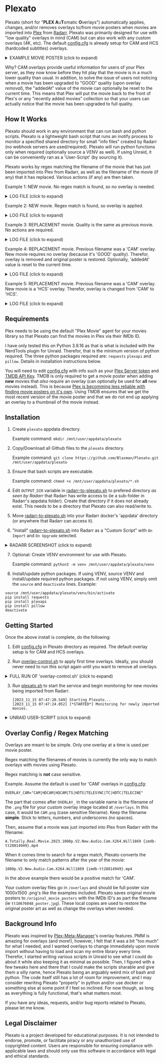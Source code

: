 # Plexato
Plexato (short for "**PLEX A**u**T**omatic **O**verlays") automatically applies, changes, and/or removes overlays to/from movie posters when movies are imported into [Plex](https://github.com/plexinc) from [Radarr](https://github.com/Radarr/Radarr). Plexato was primarily designed for use with "low quality" overlays in mind (CAM) but can also work with any custom overlays (4K, etc). The default [config.cfg](config.cfg) is already setup for CAM and HCS (hardcoded subtitles) overlays.

<details>
  <summary>EXAMPLE MOVIE POSTER (click to expand)</summary>
  
  <img src="https://i.postimg.cc/jd97GSKt/plexato-cam-example-02.png" alt="plexato-cam-example-02.png" style="pointer-events:none;">
</details>

Why? CAM overlays provide useful information for users of your Plex server, as they now know before they hit play that the movie is in a much lower quality than usual. In addition, to solve the issue of users not noticing when a movie has been upgraded to "GOOD" quality (upon overlay _removal_), the "addedAt" value of the movie can optionally be reset to the current time. This means that Plex will put the movie back to the front of Plex's or any "recently added movies" collection so that your users can actually notice that the movie has been upgraded to full quality. 

## How It Works
Plexato should work in any environment that can run bash and python scripts. Plexato is a lightweight bash script that runs an inotify process to monitor a specified shared directory for small "info files" created by Radarr (no webhook servers are used/required). Plexato will run python functions only when required (optionally source a VENV as well). If using Unraid, it can be conveniently ran as a 'User-Script' (by sourcing it).

Plexato works by regex matching the filename of the movie that has just been imported into Plex from Radarr, as well as the filename of the movie (if any) that it has replaced. Various actions (if any) are then taken.

Example 1: NEW movie. No regex match is found, so no overlay is needed.

<details>
  <summary>LOG FILE (click to expand)</summary>
    
```
[2023_11_12 00:22:52.228] [PROCESSING MOVIE] 'A Fake Movie (2023) 1080p BluRay-LAMA {imdb-tt29079593}.mp4'
[2023_11_12 00:22:52.274] [PROCESSING COMPLETE] NEW movie in 'GOOD' quality. No actions required.
```
</details>


Example 2: NEW movie. Regex match is found, so overlay is applied.

<details>
  <summary>LOG FILE (click to expand)</summary>
    
```
[2023_11_21 14:16:18.756] [PROCESSING MOVIE] 'A.Fake.Movie.2023.1080p.CAM.x265-ACEM {imdb-tt1136617}.mkv'
[2023_11_21 14:16:18.764] [INFO] NEW movie in 'CAM' quality. Overlay change required. Applying overlays. Waiting for Plex...
[2023_11_21 14:16:30.361] [INFO] Uploaded poster image from TMDB to Plex.
[2023_11_21 14:16:32.574] [INFO] 'CAM.png' overlay applied to the local copy of the original poster.
[2023_11_21 14:16:32.588] [INFO] Successfully uploaded and replaced the current poster in Plex.
[2023_11_21 14:16:34.251] [INFO] Poster and Label 'overlay_applied' applied and locked.
[2023_11_21 14:16:34.258] [INFO] Local copy of the modified poster deleted.
[2023_11_21 14:16:34.281] [PROCESSING COMPLETE]
```
</details>


Example 3: REPLACEMENT movie. Quality is the same as previous movie. No actions are required.

<details>
  <summary>LOG FILE (click to expand)</summary>
    
```
[2023_11_12 07:13:48.454] [PROCESSING MOVIE] 'A.Fake.Movie.2023.1080p.NF.WEB-DL.DDP5.1.H.264-ACEM {imdb-tt1136617}.mkv'
[2023_11_12 07:13:48.463] [PROCESSING COMPLETE] 'GOOD' replaced 'GOOD' quality. No actions required.
```
</details>


Example 4: REPLACEMENT movie. Previous filename was a 'CAM' overlay. New movie requires no overlay (because it's 'GOOD' quality). Therefor, overlay is removed and original poster is restored. Optionally, 'addedAt' value is reset to the current time.

<details>
  <summary>LOG FILE (click to expand)</summary>
    
```
[2023_11_12 10:39:01.617] [PROCESSING MOVIE] 'A.Fake.Movie.2023.1080p.WEB-DL.X264.Will1869 {imdb-tt10676048}.mp4'
[2023_11_12 10:39:01.626] [INFO] 'GOOD' replaced 'CAM' quality. Overlay removal required. Restoring original poster.
[2023_11_12 10:39:02.600] [INFO] Original poster uploaded and restored.
[2023_11_12 10:39:03.233] [INFO] Label 'overlay_applied' removed.
[2023_11_12 10:39:03.235] [INFO] Local copy of the original poster deleted.
[2023_11_12 10:39:05.062] [INFO] 'addedAt' value has been modified to the current time.
[2023_11_12 10:39:05.082] [PROCESSING COMPLETE]
```
</details>


Example 5: REPLACEMENT movie. Previous filename was a 'CAM' overlay. New movie is a 'HCS' overlay. Therefor, overlay is changed from 'CAM' to 'HCS'.

<details>
  <summary>LOG FILE (click to expand)</summary>
    
```
[2023_11_12 13:06:03.700] [PROCESSING MOVIE] 'A.Fake.Movie.2023.1080p.HCS.X264.Will1869 {imdb-tt10676048}.mp4'
[2023_11_12 13:06:03.710] [INFO] 'HCS' replaced 'CAM' quality. Overlay change required. Applying new overlay.
[2023_11_12 13:06:05.078] [INFO] 'HCS.png' overlay applied to the local copy of the original poster.
[2023_11_12 13:06:05.112] [INFO] Successfully uploaded and replaced the current poster in Plex.
[2023_11_12 13:06:06.503] [INFO] Label 'overlay_applied' applied and locked.
[2023_11_12 13:06:06.512] [INFO] Local copy of the modified poster deleted.
[2023_11_12 13:06:06.535] [PROCESSING COMPLETE]
```
</details>


## Requirements
Plex needs to be using the default "Plex Movie" agent for your movies library so that Plexato can find the movies in Plex via their IMDb ID.

I have only tested this on Python 3.9.16 as that is what is included with the NerdTools plugin for Unraid. Therefor, that is the minimum version of python required. The three python packages required are: `requests` `plexapi` and `pillow`. Details in installation instructions below.

You will need to edit [config.cfg](config.cfg) with info such as your [Plex Server token](https://support.plex.tv/articles/204059436-finding-an-authentication-token-x-plex-token/) and [TMDB API Key](https://www.themoviedb.org/settings/api). TMDB is only required to get a movie poster when adding **new** movies that *also* require an overlay (can optionally be used for **all** new movies instead). This is because [Plex is becomming less reliable with finding movie posters on it's own](https://forums.plex.tv/t/once-upon-a-time-in-the-west-metadata/852193). Using TMDB ensures that we get the most recent version of the movie poster and that we do not end up applying an overlay to a thumbnail of the movie instead.


## Installation
1. Create `plexato` appdata directory.

    Example command: `mkdir /mnt/user/appdata/plexato`
   
2. Copy/Download all Github files to the `plexato` directory.

    Example command: `git clone https://github.com/Blasman/Plexato.git /mnt/user/appdata/plexato`

3. Ensure that bash scripts are executable.

    Example command: `chmod +x /mnt/user/appdata/plexato/*.sh`

4. Edit `OUTPUT_DIR` variable in [radarr-to-plexato.sh](radarr-to-plexato.sh) to prefered directory *as seen by Radarr* that Radarr has write access to (ie a sub-folder in Radarr's appdata folder). Create that directory if it does not already exist. This needs to be a directory that Plexato can also read/write to.

5. Move [radarr-to-plexato.sh](radarr-to-plexato.sh) into your Radarr docker's 'appdata' directory (or anywhere that Radarr can access it).

6. "Install" [radarr-to-plexato.sh](radarr-to-plexato.sh) into Radarr as a "Custom Script" with `On Import` and `On Upgrade` selected.

<details>
  <summary>RADARR SCREENSHOT (click to expand)</summary>

  <img src="https://i.postimg.cc/Pf1YfdxT/plexato.jpg" alt="plexato.jpg" style="pointer-events:none;">

</details>

7. Optional: Create VENV environment for use with Plexato.

    Example command: `python3 -m venv /mnt/user/appdata/plexato/venv`

8. Install/update python packages. If using VENV, source VENV and install/update required python packages. If not using VENV, simply omit the `source` and `deactivate` lines.
Example:
```
source /mnt/user/appdata/plexato/venv/bin/activate
pip install requests
pip install plexapi
pip install pillow
deactivate
```

## Getting Started

Once the above install is complete, do the following:

1. Edit [config.cfg](config.cfg) in Plexato directory as required. The default overlay setup is for CAM and HCS overlays.

2. Run [overlay-control.sh](overlay-control.sh) to apply first time overlays. Ideally, you should never need to run this script again until you want to remove all overlays.

<details>
  <summary>FULL RUN OF 'overlay-control.sh' (click to expand)</summary>

    
1. Generate a fresh list of movie filenames from the Plex API.

```
*** PLEXATO OVERLAY CONTROL ***

[G]enerate FRESH UPDATED list of movie filenames. Do this first. Info is saved to 'plex_movie_filenames.txt'.
[P]rocess list from [G] and list the overlays that are/can be matched to each movie (dry run). Info is saved to 'plex_processed_filenames.txt'.
[A]pply overlays to movies listed in [P] that do not already have an overlay applied.
[R]emove overlays/Restore original posters for all movies.
[E]xit.

Enter your choice: g

Getting latest movie filenames from Plex API. Please wait...

Movie list has been updated at 'plex_movie_filenames.txt'.

Press Enter to continue...
```

2. Process the list of filenames to discover which overlays will match with which filenames and which movies already have an overlay. This also acts as a "dry run."

```
*** PLEXATO OVERLAY CONTROL ***

[G]enerate FRESH UPDATED list of movie filenames. Do this first. Info is saved to 'plex_movie_filenames.txt'.
[P]rocess list from [G] and list the overlays that are/can be matched to each movie (dry run). Info is saved to 'plex_processed_filenames.txt'.
[A]pply overlays to movies listed in [P] that do not already have an overlay applied.
[R]emove overlays/Restore original posters for all movies.
[E]xit.

Enter your choice: p

Processing Plex movie filenames... this may take some time...


APPLIED (* == true) | OVERLAY | FILENAME

  | HCS | A.Real.Awesome.Movie.2019.1080p.HC.HDRip.X264.AC3-EVO [imdb-tt2076298].mkv
  | CAM | Bananas.Are.Delicious.2023.1080p.Cam.X264.Will1869 {imdb-tt5537002}.mp4
  | CAM | The.Superhero.Adventures.2023.1080p.Cam.X264.Will1869 {imdb-tt10676048}.mp4
  | CAM | Taylor.Sings.A.Lot.2023.720p.V2.New.Audio.Cam.X264.Will1869 {imdb-tt28814949}.mp4


Press Enter to continue...
```

3. Apply overlays.

```
*** PLEXATO OVERLAY CONTROL ***

[G]enerate FRESH UPDATED list of movie filenames. Do this first. Info is saved to 'plex_movie_filenames.txt'.
[P]rocess list from [G] and list the overlays that are/can be matched to each movie (dry run). Info is saved to 'plex_processed_filenames.txt'.
[A]pply overlays to movies listed in [P] that do not already have an overlay applied.
[R]emove overlays/Restore original posters for all movies.
[E]xit.

Enter your choice: a

This action will apply overlays to ALL movies that do not currently already have one as determined by the last '[P]rocess movies'.
Type 'APPLY' to apply changes, or any other input to cancel.

APPLY

Applying overlays...

Applying 'HCS' to 'A.Real.Awesome.Movie.2019.1080p.HC.HDRip.X264.AC3-EVO [imdb-tt2076298].mkv'.
[2023_11_13 12:19:08.719] [INFO] Downloaded and saved the current movie poster from Plex.
[2023_11_13 12:19:09.056] [INFO] 'HCS.png' overlay applied to the local copy of the original poster.
[2023_11_13 12:19:09.073] [INFO] Successfully uploaded and replaced the current poster in Plex.
[2023_11_13 12:19:09.643] [INFO] Label 'overlay_applied' applied and locked.
[2023_11_13 12:19:09.648] [INFO] Local copy of the modified poster deleted.
Applying 'CAM' to 'Bananas.Are.Delicious.2023.1080p.Cam.X264.Will1869 {imdb-tt5537002}.mp4'.
[2023_11_13 12:19:10.469] [INFO] Downloaded and saved the current movie poster from Plex.
[2023_11_13 12:19:10.788] [INFO] 'CAM.png' overlay applied to the local copy of the original poster.
[2023_11_13 12:19:10.809] [INFO] Successfully uploaded and replaced the current poster in Plex.
[2023_11_13 12:19:12.035] [INFO] Label 'overlay_applied' applied and locked.
[2023_11_13 12:19:12.045] [INFO] Local copy of the modified poster deleted.
Applying 'CAM' to 'The.Superhero.Adventures.2023.1080p.Cam.X264.Will1869 {imdb-tt10676048}.mp4'.
[2023_11_13 12:19:12.922] [INFO] Downloaded and saved the current movie poster from Plex.
[2023_11_13 12:19:13.291] [INFO] 'CAM.png' overlay applied to the local copy of the original poster.
[2023_11_13 12:19:13.310] [INFO] Successfully uploaded and replaced the current poster in Plex.
[2023_11_13 12:19:14.128] [INFO] Label 'overlay_applied' applied and locked.
[2023_11_13 12:19:14.135] [INFO] Local copy of the modified poster deleted.
Applying 'CAM' to 'Taylor.Sings.A.Lot.2023.720p.V2.New.Audio.Cam.X264.Will1869 {imdb-tt28814949}.mp4'.
[2023_11_13 12:19:14.964] [INFO] Downloaded and saved the current movie poster from Plex.
[2023_11_13 12:19:15.253] [INFO] 'CAM.png' overlay applied to the local copy of the original poster.
[2023_11_13 12:19:15.267] [INFO] Successfully uploaded and replaced the current poster in Plex.
[2023_11_13 12:19:16.136] [INFO] Label 'overlay_applied' applied and locked.
[2023_11_13 12:19:16.145] [INFO] Local copy of the modified poster deleted.

Overlays applied to matching movies.


Press Enter to continue...

```

Removing overlays.

```
*** PLEXATO OVERLAY CONTROL ***

[G]enerate FRESH UPDATED list of movie filenames. Do this first. Info is saved to 'plex_movie_filenames.txt'.
[P]rocess list from [G] and list the overlays that are/can be matched to each movie (dry run). Info is saved to 'plex_processed_filenames.txt'.
[A]pply overlays to movies listed in [P] that do not already have an overlay applied.
[R]emove overlays/Restore original posters for all movies.
[E]xit.

Enter your choice: r

This action will remove overlays from ALL movies that currently have one.
Type 'RESTORE' to apply changes, or any other input to cancel.

RESTORE

Getting latest movie filenames from Plex API. Please wait...

Movie list has been updated at 'plex_movie_filenames.txt'.

Processing Plex movie filenames... this may take some time...


Removing overlays and restoring original poster art...

Removing 'HCS' from 'A.Real.Awesome.Movie.2019.1080p.HC.HDRip.X264.AC3-EVO [imdb-tt2076298].mkv'.
[2023_11_13 12:14:35.396] [INFO] Original poster uploaded and restored.
[2023_11_13 12:14:35.928] [INFO] Label 'overlay_applied' removed.
[2023_11_13 12:14:35.929] [INFO] Local copy of the original poster deleted.
Removing 'CAM' from 'Bananas.Are.Delicious.2023.1080p.Cam.X264.Will1869 {imdb-tt5537002}.mp4'.
[2023_11_13 12:14:36.765] [INFO] Original poster uploaded and restored.
[2023_11_13 12:14:37.223] [INFO] Label 'overlay_applied' removed.
[2023_11_13 12:14:37.224] [INFO] Local copy of the original poster deleted.
Removing 'CAM' from 'The.Superhero.Adventures.2023.1080p.Cam.X264.Will1869 {imdb-tt10676048}.mp4'.
[2023_11_13 12:14:38.048] [INFO] Original poster uploaded and restored.
[2023_11_13 12:14:38.511] [INFO] Label 'overlay_applied' removed.
[2023_11_13 12:14:38.512] [INFO] Local copy of the original poster deleted.
Removing 'CAM' from 'Taylor.Sings.A.Lot.2023.720p.V2.New.Audio.Cam.X264.Will1869 {imdb-tt28814949}.mp4'.
[2023_11_13 12:14:39.355] [INFO] Original poster uploaded and restored.
[2023_11_13 12:14:39.726] [INFO] Label 'overlay_applied' removed.
[2023_11_13 12:14:39.727] [INFO] Local copy of the original poster deleted.

Original poster art restored to all movies.


Press Enter to continue...
```
</details>

3. Run [plexato.sh](plexato.sh) to start the service and begin monitoring for new movies being imported from Radarr.

    ```
    [2023_11_15 07:47:20.549] Starting Plexato...
    [2023_11_15 07:47:24.052] [*STARTED*] Monitoring for newly imported movies. 
    ```

<details>
  <summary>UNRAID USER-SCRIPT (click to expand)</summary>
  
If using Unraid, you can create a script in the 'User-Scripts' plug-in to run "At Startup of Array" (and/or start it manually with "Run in Background") that simply sources the [plexato.sh](plexato.sh) file. Example Unraid User-Script:
```
#!/bin/bash
source "/mnt/user/appdata/plexato/plexato.sh"
```
</details>

## Overlay Config / Regex Matching

Overlays are meant to be simple. Only one overlay at a time is used per movie poster.

Regex matching the filenames of movies is currently the only way to match overlays with movies using Plexato.

Regex matching is **not** case sensitive. 

Example. Assume the default is used for 'CAM' overlays in [config.cfg](config.cfg):

`OVERLAY_CAM="CAM|HDCAM|HQCAM|TS|HDTS|TELESYNC|TC|HDTC|TELECINE"`

The part that comes after `OVERLAY_` in the variable name is the filename of the `.png` file for your custom overlay image located at `/overlays`. In this case, it would be `CAM.png` (case sensitive filename). Keep the filename **simple**. Stick to letters, numbers, and underscores (no spaces).

Then, assume that a movie was just imported into Plex from Radarr with the filename:

`A.Totally.Real.Movie.2023.1080p.V2.New.Audio.Cam.X264.Will1869 {imdb-tt28814949}.mp4`

When it comes time to search for a regex match, Plexato converts the filename to only match patterns after the year of the movie:

`1080p.V2.New.Audio.Cam.X264.Will1869 {imdb-tt28814949}.mp4`

In the above example there would be a positive match for 'CAM'.

Your custom overlay files go in `/overlays` and should be full poster size 1000x1500 .png's like the examples included. Plexato saves original movie posters to `/original_movie_posters` with the IMDb ID's as part the filename (ie `tt10676048_poster.jpg`). These local copies are used to restore the original poster art as well as change the overlays when needed.

## Background Info

Plexato was inspired by [Plex-Meta-Manager](https://github.com/meisnate12/Plex-Meta-Manager)'s overlay features. PMM is amazing for overlays (and more!), however, I felt that it was a bit "too much" for what I needed, and I wanted overlays to change immediately upon movie import without having to load and scan my entire library every time. Therefor, I started writing various scripts in Unraid to see what I could do about it while also keeping it as minimal as possible. Then, I figured with a few tweaks here and there that I could make the scripts sharable and give them a silly name, hence Plexato being an arguably weird mix of bash and python. The code itself still has a lot of room for improvement, and I may consider rewriting Plexato "properly" in python and/or use docker or something else at some point if I feel so inclined. For now though, as long as everything is fully functional, that's what matters most.

If you have any ideas, requests, and/or bug reports related to Plexato, please let me know.

## Legal Disclaimer

Plexato is a project developed for educational purposes. It is not intended to endorse, promote, or facilitate piracy or any unauthorized use of copyrighted content. Users are responsible for ensuring compliance with applicable laws and should only use this software in accordance with legal and ethical standards.
